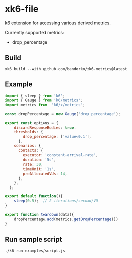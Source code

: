 # xk6-file
[k6](https://github.com/grafana/k6) extension for accessing various derived metrics.

Currently supported metrics:
- drop_percentage

## Build
```shell
xk6 build --with github.com/bandorko/xk6-metrics@latest
```

## Example
```javascript
import { sleep } from 'k6';
import { Gauge } from 'k6/metrics';
import metrics from  'k6/x/metrics';

const dropPercentage = new Gauge('drop_percentage');

export const options = {
    discardResponseBodies: true,
    thresholds: {
        drop_percentage: ['value<0.1'],
      },
    scenarios: {
      contacts: {
        executor: 'constant-arrival-rate',
        duration: '5s',
        rate: 30,
        timeUnit: '1s',
        preAllocatedVUs: 14,
      },
    },
  };

export default function(){
    sleep(0.5);  // 2 iterations/second/VU
}

export function teardown(data){
    dropPercentage.add(metrics.getDropPercentage())
}
```

## Run sample script
```shell
./k6 run examples/script.js
```